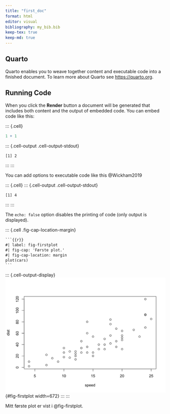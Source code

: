 ```yaml
---
title: "first_doc"
format: html
editor: visual
bibliography: my_bib.bib
keep-tex: true
keep-md: true 
---
```




## Quarto

Quarto enables you to weave together content and executable code into a finished document.
To learn more about Quarto see <https://quarto.org>.

## Running Code

When you click the **Render** button a document will be generated that includes both content and the output of embedded code.
You can embed code like this:


::: {.cell}

```{.r .cell-code}
1 + 1
```

::: {.cell-output .cell-output-stdout}
```
[1] 2
```
:::
:::


You can add options to executable code like this @Wickham2019


::: {.cell}
::: {.cell-output .cell-output-stdout}
```
[1] 4
```
:::
:::


The `echo: false` option disables the printing of code (only output is displayed).


::: {.cell .fig-cap-location-margin}

````{.cell-code}
```{{r}}
#| label: fig-firstplot
#| fig-cap: 'Første plot.'
#| fig-cap-location: margin
plot(cars)
```
````

::: {.cell-output-display}
![Første plot.](First-doc_files/figure-html/fig-firstplot-1.png){#fig-firstplot width=672}
:::
:::


Mitt første plot er vist i @fig-firstplot.

